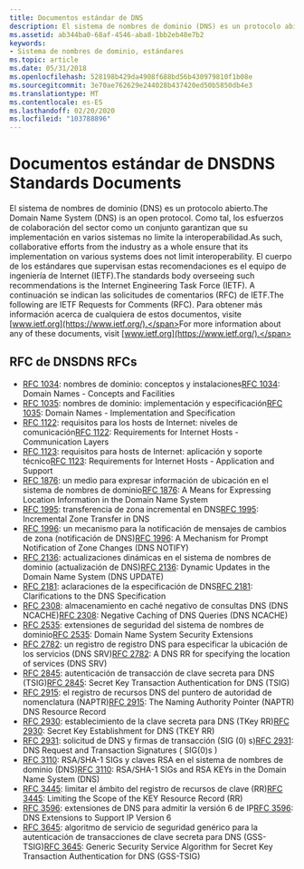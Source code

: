 ```yaml
---
title: Documentos estándar de DNS
description: El sistema de nombres de dominio (DNS) es un protocolo abierto.
ms.assetid: ab344ba0-68af-4546-aba8-1bb2eb48e7b2
keywords:
- Sistema de nombres de dominio, estándares
ms.topic: article
ms.date: 05/31/2018
ms.openlocfilehash: 528198b429da4908f688bd56b430979810f1b08e
ms.sourcegitcommit: 3e70ae762629e244028b437420ed50b5850db4e3
ms.translationtype: MT
ms.contentlocale: es-ES
ms.lasthandoff: 02/20/2020
ms.locfileid: "103788896"
---
```

# <a name="dns-standards-documents"></a><span data-ttu-id="200dd-104">Documentos estándar de DNS</span><span class="sxs-lookup"><span data-stu-id="200dd-104">DNS Standards Documents</span></span>

<span data-ttu-id="200dd-105">El sistema de nombres de dominio (DNS) es un protocolo abierto.</span><span class="sxs-lookup"><span data-stu-id="200dd-105">The Domain Name System (DNS) is an open protocol.</span></span> <span data-ttu-id="200dd-106">Como tal, los esfuerzos de colaboración del sector como un conjunto garantizan que su implementación en varios sistemas no limite la interoperabilidad.</span><span class="sxs-lookup"><span data-stu-id="200dd-106">As such, collaborative efforts from the industry as a whole ensure that its implementation on various systems does not limit interoperability.</span></span> <span data-ttu-id="200dd-107">El cuerpo de los estándares que supervisan estas recomendaciones es el equipo de ingeniería de Internet (IETF).</span><span class="sxs-lookup"><span data-stu-id="200dd-107">The standards body overseeing such recommendations is the Internet Engineering Task Force (IETF).</span></span> <span data-ttu-id="200dd-108">A continuación se indican las solicitudes de comentarios (RFC) de IETF.</span><span class="sxs-lookup"><span data-stu-id="200dd-108">The following are IETF Requests for Comments (RFC).</span></span> <span data-ttu-id="200dd-109">Para obtener más información acerca de cualquiera de estos documentos, visite [www.ietf.org](https://www.ietf.org/).</span><span class="sxs-lookup"><span data-stu-id="200dd-109">For more information about any of these documents, visit [www.ietf.org](https://www.ietf.org/).</span></span>

## <a name="dns-rfcs"></a><span data-ttu-id="200dd-110">RFC de DNS</span><span class="sxs-lookup"><span data-stu-id="200dd-110">DNS RFCs</span></span>

-   <span data-ttu-id="200dd-111">[RFC 1034](https://www.ietf.org/rfc/rfc1034.txt): nombres de dominio: conceptos y instalaciones</span><span class="sxs-lookup"><span data-stu-id="200dd-111">[RFC 1034](https://www.ietf.org/rfc/rfc1034.txt): Domain Names - Concepts and Facilities</span></span>
-   <span data-ttu-id="200dd-112">[RFC 1035](https://www.ietf.org/rfc/rfc1035.txt): nombres de dominio: implementación y especificación</span><span class="sxs-lookup"><span data-stu-id="200dd-112">[RFC 1035](https://www.ietf.org/rfc/rfc1035.txt): Domain Names - Implementation and Specification</span></span>
-   <span data-ttu-id="200dd-113">[RFC 1122](https://www.ietf.org/rfc/rfc1122.txt): requisitos para los hosts de Internet: niveles de comunicación</span><span class="sxs-lookup"><span data-stu-id="200dd-113">[RFC 1122](https://www.ietf.org/rfc/rfc1122.txt): Requirements for Internet Hosts - Communication Layers</span></span>
-   <span data-ttu-id="200dd-114">[RFC 1123](https://www.ietf.org/rfc/rfc1123.txt): requisitos para hosts de Internet: aplicación y soporte técnico</span><span class="sxs-lookup"><span data-stu-id="200dd-114">[RFC 1123](https://www.ietf.org/rfc/rfc1123.txt): Requirements for Internet Hosts - Application and Support</span></span>
-   <span data-ttu-id="200dd-115">[RFC 1876](https://www.ietf.org/rfc/rfc1876.txt): un medio para expresar información de ubicación en el sistema de nombres de dominio</span><span class="sxs-lookup"><span data-stu-id="200dd-115">[RFC 1876](https://www.ietf.org/rfc/rfc1876.txt): A Means for Expressing Location Information in the Domain Name System</span></span>
-   <span data-ttu-id="200dd-116">[RFC 1995](https://www.ietf.org/rfc/rfc1995.txt): transferencia de zona incremental en DNS</span><span class="sxs-lookup"><span data-stu-id="200dd-116">[RFC 1995](https://www.ietf.org/rfc/rfc1995.txt): Incremental Zone Transfer in DNS</span></span>
-   <span data-ttu-id="200dd-117">[RFC 1996](https://www.ietf.org/rfc/rfc1996.txt): un mecanismo para la notificación de mensajes de cambios de zona (notificación de DNS)</span><span class="sxs-lookup"><span data-stu-id="200dd-117">[RFC 1996](https://www.ietf.org/rfc/rfc1996.txt): A Mechanism for Prompt Notification of Zone Changes (DNS NOTIFY)</span></span>
-   <span data-ttu-id="200dd-118">[RFC 2136](https://www.ietf.org/rfc/rfc2136.txt): actualizaciones dinámicas en el sistema de nombres de dominio (actualización de DNS)</span><span class="sxs-lookup"><span data-stu-id="200dd-118">[RFC 2136](https://www.ietf.org/rfc/rfc2136.txt): Dynamic Updates in the Domain Name System (DNS UPDATE)</span></span>
-   <span data-ttu-id="200dd-119">[RFC 2181](https://www.ietf.org/rfc/rfc2181.txt): aclaraciones de la especificación de DNS</span><span class="sxs-lookup"><span data-stu-id="200dd-119">[RFC 2181](https://www.ietf.org/rfc/rfc2181.txt): Clarifications to the DNS Specification</span></span>
-   <span data-ttu-id="200dd-120">[RFC 2308](https://www.ietf.org/rfc/rfc2308.txt): almacenamiento en caché negativo de consultas DNS (DNS NCACHE)</span><span class="sxs-lookup"><span data-stu-id="200dd-120">[RFC 2308](https://www.ietf.org/rfc/rfc2308.txt): Negative Caching of DNS Queries (DNS NCACHE)</span></span>
-   <span data-ttu-id="200dd-121">[RFC 2535](https://www.ietf.org/rfc/rfc2535.txt): extensiones de seguridad del sistema de nombres de dominio</span><span class="sxs-lookup"><span data-stu-id="200dd-121">[RFC 2535](https://www.ietf.org/rfc/rfc2535.txt): Domain Name System Security Extensions</span></span>
-   <span data-ttu-id="200dd-122">[RFC 2782](https://www.ietf.org/rfc/rfc2782.txt): un registro de registro DNS para especificar la ubicación de los servicios (DNS SRV)</span><span class="sxs-lookup"><span data-stu-id="200dd-122">[RFC 2782](https://www.ietf.org/rfc/rfc2782.txt): A DNS RR for specifying the location of services (DNS SRV)</span></span>
-   <span data-ttu-id="200dd-123">[RFC 2845](https://www.ietf.org/rfc/rfc2845.txt): autenticación de transacción de clave secreta para DNS (TSIG)</span><span class="sxs-lookup"><span data-stu-id="200dd-123">[RFC 2845](https://www.ietf.org/rfc/rfc2845.txt): Secret Key Transaction Authentication for DNS (TSIG)</span></span>
-   <span data-ttu-id="200dd-124">[RFC 2915](https://www.ietf.org/rfc/rfc2915.txt): el registro de recursos DNS del puntero de autoridad de nomenclatura (NAPTR)</span><span class="sxs-lookup"><span data-stu-id="200dd-124">[RFC 2915](https://www.ietf.org/rfc/rfc2915.txt): The Naming Authority Pointer (NAPTR) DNS Resource Record</span></span>
-   <span data-ttu-id="200dd-125">[RFC 2930](https://www.ietf.org/rfc/rfc2930.txt): establecimiento de la clave secreta para DNS (TKey RR)</span><span class="sxs-lookup"><span data-stu-id="200dd-125">[RFC 2930](https://www.ietf.org/rfc/rfc2930.txt): Secret Key Establishment for DNS (TKEY RR)</span></span>
-   <span data-ttu-id="200dd-126">[RFC 2931](https://www.ietf.org/rfc/rfc2931.txt): solicitud de DNS y firmas de transacción (SIG (0) s)</span><span class="sxs-lookup"><span data-stu-id="200dd-126">[RFC 2931](https://www.ietf.org/rfc/rfc2931.txt): DNS Request and Transaction Signatures ( SIG(0)s )</span></span>
-   <span data-ttu-id="200dd-127">[RFC 3110](https://www.ietf.org/rfc/rfc3110.txt): RSA/SHA-1 SIGs y claves RSA en el sistema de nombres de dominio (DNS)</span><span class="sxs-lookup"><span data-stu-id="200dd-127">[RFC 3110](https://www.ietf.org/rfc/rfc3110.txt): RSA/SHA-1 SIGs and RSA KEYs in the Domain Name System (DNS)</span></span>
-   <span data-ttu-id="200dd-128">[RFC 3445](https://www.ietf.org/rfc/rfc3445.txt): limitar el ámbito del registro de recursos de clave (RR)</span><span class="sxs-lookup"><span data-stu-id="200dd-128">[RFC 3445](https://www.ietf.org/rfc/rfc3445.txt): Limiting the Scope of the KEY Resource Record (RR)</span></span>
-   <span data-ttu-id="200dd-129">[RFC 3596](https://www.ietf.org/rfc/rfc3596.txt): extensiones de DNS para admitir la versión 6 de IP</span><span class="sxs-lookup"><span data-stu-id="200dd-129">[RFC 3596](https://www.ietf.org/rfc/rfc3596.txt): DNS Extensions to Support IP Version 6</span></span>
-   <span data-ttu-id="200dd-130">[RFC 3645](https://www.ietf.org/rfc/rfc3645.txt): algoritmo de servicio de seguridad genérico para la autenticación de transacciones de clave secreta para DNS (GSS-TSIG)</span><span class="sxs-lookup"><span data-stu-id="200dd-130">[RFC 3645](https://www.ietf.org/rfc/rfc3645.txt): Generic Security Service Algorithm for Secret Key Transaction Authentication for DNS (GSS-TSIG)</span></span>

 

 




